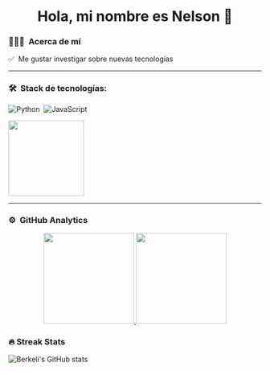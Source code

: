 <h1 align="center">Hola, mi nombre es Nelson 👋</h1>

### 👨🏻‍💻 &nbsp;Acerca de mí

✅ &nbsp;Me gustar investigar sobre nuevas tecnologías

<hr/>

### 🛠 &nbsp;Stack de tecnologías:
![Python](https://img.shields.io/badge/-Python-05122A?style=flat&logo=python)&nbsp;
![JavaScript](https://img.shields.io/badge/-JavaScript-05122A?style=flat&logo=javascript)&nbsp;

<img height="150px" src="https://res.cloudinary.com/dhflwi9gi/image/upload/c_fill,g_auto,h_250,w_970/b_rgb:000000,e_gradient_fade,y_-0.50/c_scale,co_rgb:ffffff,fl_relative,l_text:montserrat_25_style_light_align_center:Shop%20Now,w_0.5,y_0.18/v1733527022/imagen_readme1_rslycq.svg"/>

<hr/>

### ⚙️ &nbsp;GitHub Analytics

<p align="center">
<a href="https://github.com/NelsonRamirezC">
  <img height="180em" src="https://github-readme-stats-eight-theta.vercel.app/api?username=NelsonRamirezC&show_icons=true&theme=cobalt&include_all_commits=true&count_private=true"/>
  <img height="180em" src="https://github-readme-stats-eight-theta.vercel.app/api/top-langs/?username=NelsonRamirezC&layout=compact&langs_count=8&theme=cobalt"/>
</a>
</p>

### 🔥 Streak Stats

![Berkeli's GitHub stats](https://github-readme-streak-stats.herokuapp.com/?user=NelsonRamirezC&theme=tokyonight)


<!--
**NelsonRamirezC/NelsonRamirezC** is a ✨ _special_ ✨ repository because its `README.md` (this file) appears on your GitHub profile.

Here are some ideas to get you started:

- 🔭 I’m currently working on ...
- 🌱 I’m currently learning ...
- 👯 I’m looking to collaborate on ...
- 🤔 I’m looking for help with ...
- 💬 Ask me about ...
- 📫 How to reach me: ...
- 😄 Pronouns: ...
- ⚡ Fun fact: ...
-->
